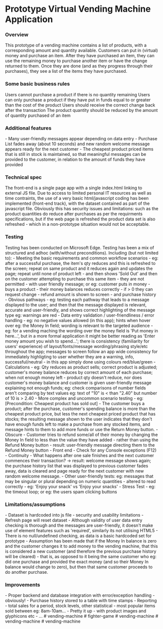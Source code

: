 <h1>Prototype Virtual Vending Machine Application</h1>

<h3>Overview</h3>
This prototype of a vending machine contains a list of products, with a corresponding amount and quantity available.
Customers can put in (virtual) money and purchase an item.  
After they have purchased an item, they can use the remaining money to purchase another item or have the change returned to them.
Once they are done (and as they progress through their purchases), they see a list of the items they have purchased.

<h3>Some basic business rules</h3>
Users cannot purchase a product if there is no quantity remaining
Users can only purchase a product if they have put in funds equal to or greater than the cost of the product
Users should receive the correct change back after the transaction
The product quantity should be reduced by the amount of quantity purchased of an item

<h3>Additional features</h3>
- Many user-friendly messages appear depending on data entry
- Purchase List fades away (about 10 seconds) and new random welcome message appears ready for the next customer
- The cheapest product priced items that is still in stock is maintained, so that meaningful messages can be provided to the customer, in relation to the amount of funds they have provided

<h3>Technical spec</h3> 
The front-end is a single page app with a single index.html linking to external JS file. Due to access to limited personal IT resources as well as time contraints, the use of a very basic html/javascript coding has been implemented (front-end track), with the dataset contained as part of the javascript file. Obviously this has security issues and limitations: such as the product quantities do reduce after purchases as per the requirments specifications, but if the web page is refreshed the product data set is also refreshed - which in a non-prototype situation would not be acceptable.  
    
<h3>Testing</h3>
Testing has been conducted on Microsoft Edge. Testing has been a mix of structured and adhoc (with/without preconditions). Including (but not limited to):
-  Meeting the basic requirements and common workflow scenarios - eg: after a successful purchase, the item's qty reduces and this is refreshed to the screen; repeat on same product and it reduces again and updates the page; repeat until none of product left - and then shows 'Sold Out' and then on the customer attempting to purchase this same item - they are not permitted - with user friendly message; or eg: customer puts in money - buys a product - their money balances reduces correctly - if > 0 they can request change - refund amount is shown to screen - and purchase history 
- Obvious pathways - eg: testing each pathway that leads to a message displayed to the user; and then that the message displayed is relevant, accurate and user-friendly, and shows correct highlighting of the message type eg: warnings are red
- Data entry validation / user-friendliness / error handling - eg: no negative values allowed (in this app); hints when hover over eg: the Money In field; wording is relevant to the targeted audience - eg: for a vending maching the wording over the money field is 'Put money in here...', but in a more formal application it might be better reading as 'Enter money amount you wish to spend...'; there is consistency (familiarity for users' experience) of layout/fonts/message wording/phrasing style/etc throughout the app; messages to screen follow an app wide consistency for immediately highligting to user whether they are a warning, info, successful/neutral - in this app simply done using colours red/blue/green
- Calculations - eg: Qty reduces as product sells; correct product is adjusted; customer's money balance reduces by correct amount of each purchase; when not enough money left - product qty doesn't reduce, nor does customer's money balance and customer is given user-friendly message explaining not enough funds; eg: check comparisons of number fields aren't comparing by text values eg: text of "10" is < than "2.40" but number of 10 is > 2.40  
- More complex and uncommon scenario testing - eg: [Precondition: Cheapest product has sold out] - The customer buys a product; after the purchase, customer's spending balance is more than the cheapest product price, but less the next cheapest priced product that has stocks; the resulting message shown to the user indicates that they don't have enough funds left to make a purchase from any stocked items, and message hints to them to add more funds or use the Return Money button.
- Obscure - Customer tries to refund some/all of their money by changing the Money In field to less than the value they have added - rather than using the  Refund Money button - result: user-friendly message directing them to the Refund Money button
- Front end - Check for any Console exceptions (F12)
- Continuity - What happens after one sale finishes and the next customer commences their transaction? -> result: welcome message shows again; the purchase history list that was displayed to previous customer fades away, data is cleared and page ready for the next customer with new random welcome message.
- Other user-friendly tests: eg: messages that may be singular or plural depending on numeric quantities - altered to read correctly - eg:  'Enjoy your snack' vs 'Enjoy your snacks'
- Stress Test - eg: the timeout loop; or eg: the users spam clicking buttons 

<h3>Limitations/assumptions</h3>
- Dataset is hardcoded into js file - security and usability limitations
- Refresh page will reset dataset
- Although validity of user data entry checking is thorough and the messages are user-friendly, it doesn't make use of element features such as 'required', similarly its not utilising HTML5 
- There is no null/undefined checking, as data is a basic hardcoded set for prototype
- Assumption has been made that if the Money In balance is zero and the customer changes it to add money to the vending machine, that this is considered a new customer (and therefore the previous purchase history will be cleared) - that is, as opposed to it being the same customer who eg: did one purchase and provided the exact money (and so their Money In balance would change to zero), but then that same customer proceeds to do another purchase.  

 <h3>Improvements</h3>
 - Proper backend and database integration with error/exception handling - obviously!
 - Purchase history stored to a table with time stamps
 - Reporting - total sales for a period, stock levels, other statistical - most popular items sold between eg: 8am-10am... 
 - Pretty it up - with product images and glyphicons etc
 - ...
#   v e n d i n g - m a c h i n e  
 #   f i g h t e r - g a m e  
 #   v e n d i n g - m a c h i n e  
 #   v e n d i n g - m a c h i n e  
 #   v e n d i n g - m a c h i n e  
 